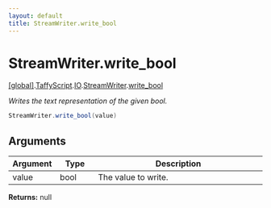 ```yaml
---
layout: default
title: StreamWriter.write_bool
---
```


# StreamWriter.write_bool

[\[global\]]({{site.baseurl}}/docs/).[TaffyScript]({{site.baseurl}}/docs/TaffyScript/).[IO]({{site.baseurl}}/docs/TaffyScript/IO/).[StreamWriter]({{site.baseurl}}/docs/TaffyScript/IO/StreamWriter/).[write_bool]({{site.baseurl}}/docs/TaffyScript/IO/StreamWriter/write_bool/)

_Writes the text representation of the given bool._

```cs
StreamWriter.write_bool(value)
```

## Arguments

<table>
  <col width="15%">
  <col width="15%">
  <thead>
    <tr>
      <th>Argument</th>
      <th>Type</th>
      <th>Description</th>
    </tr>
  </thead>
  <tbody>
    <tr>
      <td>value</td>
      <td>bool</td>
      <td>The value to write.</td>
    </tr>
  </tbody>
</table>

**Returns:** null
